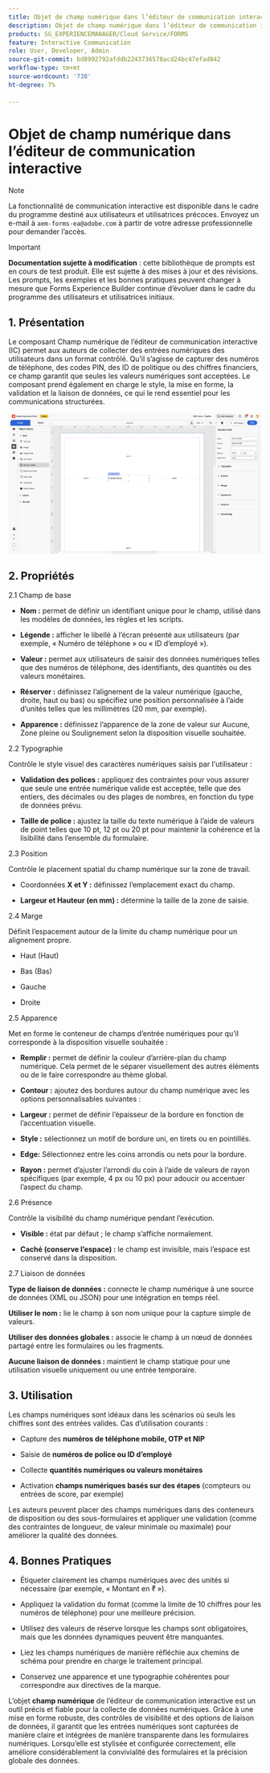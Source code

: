 ```yaml
---
title: Objet de champ numérique dans l’éditeur de communication interactive
description: Objet de champ numérique dans l’éditeur de communication interactive d’AEM Forms pour permettre aux auteurs de collecter des entrées numériques des utilisateurs dans un format contrôlé.
products: SG_EXPERIENCEMANAGER/Cloud Service/FORMS
feature: Interactive Communication
role: User, Developer, Admin
source-git-commit: bd8992792afddb2243736578acd24bc47efad842
workflow-type: tm+mt
source-wordcount: '738'
ht-degree: 7%

---
```



# Objet de champ numérique dans l’éditeur de communication interactive

>[!NOTE]
>
> La fonctionnalité de communication interactive est disponible dans le cadre du programme destiné aux utilisateurs et utilisatrices précoces. Envoyez un e-mail à `aem-forms-ea@adobe.com` à partir de votre adresse professionnelle pour demander l’accès.

>[!IMPORTANT]
>
> **Documentation sujette à modification** : cette bibliothèque de prompts est en cours de test produit. Elle est sujette à des mises à jour et des révisions. Les prompts, les exemples et les bonnes pratiques peuvent changer à mesure que Forms Experience Builder continue d’évoluer dans le cadre du programme des utilisateurs et utilisatrices initiaux.

## &#x200B;1. Présentation

Le composant Champ numérique de l’éditeur de communication interactive (IC) permet aux auteurs de collecter des entrées numériques des utilisateurs dans un format contrôlé. Qu’il s’agisse de capturer des numéros de téléphone, des codes PIN, des ID de politique ou des chiffres financiers, ce champ garantit que seules les valeurs numériques sont acceptées. Le composant prend également en charge le style, la mise en forme, la validation et la liaison de données, ce qui le rend essentiel pour les communications structurées.

![Rechercher document IC](/help/forms/interactive-communication/assets/numericfield.png)

## &#x200B;2. Propriétés

2.1 Champ de base

- **Nom :** permet de définir un identifiant unique pour le champ, utilisé dans les modèles de données, les règles et les scripts.

- **Légende :** afficher le libellé à l’écran présenté aux utilisateurs (par exemple, « Numéro de téléphone » ou « ID d’employé »).

- **Valeur :** permet aux utilisateurs de saisir des données numériques telles que des numéros de téléphone, des identifiants, des quantités ou des valeurs monétaires.

- **Réserver :** définissez l’alignement de la valeur numérique (gauche, droite, haut ou bas) ou spécifiez une position personnalisée à l’aide d’unités telles que les millimètres (20 mm, par exemple).

- **Apparence :** définissez l’apparence de la zone de valeur sur Aucune, Zone pleine ou Soulignement selon la disposition visuelle souhaitée.

2.2 Typographie

Contrôle le style visuel des caractères numériques saisis par l&#39;utilisateur :

- **Validation des polices :** appliquez des contraintes pour vous assurer que seule une entrée numérique valide est acceptée, telle que des entiers, des décimales ou des plages de nombres, en fonction du type de données prévu.

- **Taille de police :** ajustez la taille du texte numérique à l’aide de valeurs de point telles que 10 pt, 12 pt ou 20 pt pour maintenir la cohérence et la lisibilité dans l’ensemble du formulaire.

2.3 Position

Contrôle le placement spatial du champ numérique sur la zone de travail.

- Coordonnées **X et Y :** définissez l’emplacement exact du champ.

- **Largeur et Hauteur (en mm) :** détermine la taille de la zone de saisie.

2.4 Marge

Définit l’espacement autour de la limite du champ numérique pour un alignement propre.

- Haut (Haut)

- Bas (Bas)

- Gauche

- Droite

2.5 Apparence

Met en forme le conteneur de champs d’entrée numériques pour qu’il corresponde à la disposition visuelle souhaitée :

- **Remplir :** permet de définir la couleur d’arrière-plan du champ numérique. Cela permet de le séparer visuellement des autres éléments ou de le faire correspondre au thème global.

- **Contour :** ajoutez des bordures autour du champ numérique avec les options personnalisables suivantes :

- **Largeur :** permet de définir l’épaisseur de la bordure en fonction de l’accentuation visuelle.

- **Style :** sélectionnez un motif de bordure uni, en tirets ou en pointillés.

- **Edge:** Sélectionnez entre les coins arrondis ou nets pour la bordure.

- **Rayon :** permet d’ajuster l’arrondi du coin à l’aide de valeurs de rayon spécifiques (par exemple, 4 px ou 10 px) pour adoucir ou accentuer l’aspect du champ.

2.6 Présence

Contrôle la visibilité du champ numérique pendant l’exécution.

- **Visible :** état par défaut ; le champ s’affiche normalement.

- **Caché (conserve l’espace) :** le champ est invisible, mais l’espace est conservé dans la disposition.

2.7 Liaison de données

**Type de liaison de données :** connecte le champ numérique à une source de données (XML ou JSON) pour une intégration en temps réel.

**Utiliser le nom :** lie le champ à son nom unique pour la capture simple de valeurs.

**Utiliser des données globales :** associe le champ à un nœud de données partagé entre les formulaires ou les fragments.

**Aucune liaison de données :** maintient le champ statique pour une utilisation visuelle uniquement ou une entrée temporaire.

## &#x200B;3. Utilisation

Les champs numériques sont idéaux dans les scénarios où seuls les chiffres sont des entrées valides. Cas d’utilisation courants :

- Capture des **numéros de téléphone mobile, OTP et NIP**

- Saisie de **numéros de police ou ID d’employé**

- Collecte **quantités numériques ou valeurs monétaires**

- Activation **champs numériques basés sur des étapes** (compteurs ou entrées de score, par exemple)

Les auteurs peuvent placer des champs numériques dans des conteneurs de disposition ou des sous-formulaires et appliquer une validation (comme des contraintes de longueur, de valeur minimale ou maximale) pour améliorer la qualité des données.

## &#x200B;4. Bonnes Pratiques

- Étiqueter clairement les champs numériques avec des unités si nécessaire (par exemple, « Montant en ₹ »).

- Appliquez la validation du format (comme la limite de 10 chiffres pour les numéros de téléphone) pour une meilleure précision.

- Utilisez des valeurs de réserve lorsque les champs sont obligatoires, mais que les données dynamiques peuvent être manquantes.

- Liez les champs numériques de manière réfléchie aux chemins de schéma pour prendre en charge le traitement principal.

- Conservez une apparence et une typographie cohérentes pour correspondre aux directives de la marque.

L’objet **champ numérique** de l’éditeur de communication interactive est un outil précis et fiable pour la collecte de données numériques. Grâce à une mise en forme robuste, des contrôles de visibilité et des options de liaison de données, il garantit que les entrées numériques sont capturées de manière claire et intégrées de manière transparente dans les formulaires numériques. Lorsqu’elle est stylisée et configurée correctement, elle améliore considérablement la convivialité des formulaires et la précision globale des données.


